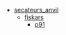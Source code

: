 * [secateurs_anvil](secateurs_anvil)
  * [fiskars](secateurs_anvil/fiskars)
    * [p91](secateurs_anvil/fiskars/p91)
